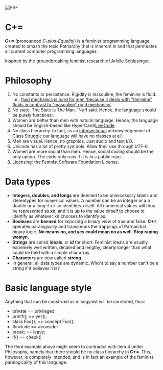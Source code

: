   ![FSF](http://i.imgur.com/UoTP9DE.png)

C+=
===============

**C+=** (pronounced *C-plus-Equality*) is a feminist programming language, created to smash the toxic Patriarchy that is inherent in and that permeates all current computer programming languages.

Inspired by the [groundbreaking feminist research of Arielle Schlesinger](http://www.hastac.org/blogs/ari-schlesinger/2013/11/26/feminism-and-programming-languages).

Philosophy
==========

1. No constants or persistence. Rigidity is masculine; the feminine is fluid. I.e., [fluid mechanics is hard for men 'because it deals with "feminine" fluids in contrast to "masculine" rigid mechanics'](https://en.wikipedia.org/wiki/Luce_Irigaray).
2. No state. The State is The Man. 'Nuff said. Hence, the language should be purely functional.
3. Women are better than men with natural language. Hence, the language should be English-based like HyperCard/[LiveCode](https://en.wikipedia.org/wiki/LiveCode#Examples).
4. No class hierarchy. In fact, as an [intersectional](http://geekfeminism.wikia.com/wiki/Intersectionality) acknowledgement of Class Struggle our language will have no classes at all.
5. Men are visual. Hence, no graphics. Just audio and text I/O.
6. Unicode has a lot of pretty symbols. Allow their use through UTF-8.
7. Women are more social than men. Hence, social coding should be the only option. The code only runs if it is in a public repo.
8. Licensing: the Femnist Software Foundation License.

Data types
==========

* **Integers, doubles, and longs** are deemed to be unnecessary labels and stereotypes for numerical values.  A number can be an integer or a a double or a long if xir so identifies xirself.  All numerical values will thus be represented as **_xe_**, and it is up to the value xirself to choose to identify as whatever xir chooses to identify as.
* **Booleans** are __benned__ for imposing a binary view of true and false.  **C+=** operates paralogically and transcends the trappings of Patriarchal binary logic.  **No means no, and yes could mean no as well.  Stop raping womyn.**
* **Strings** are called **Ideals**, or **_id_** for short.  Feminist ideals are usually extremely well written, detailed and lengthy, clearly longer than what could be held with a simple char array.
* **Characters** are now called **_strong_**.
* In general, all data types are dynamic.  Who's to say a number can't be a string if it believes it is?

Basic language style
====================

Anything that can be construed as misogynist will be corrected, thus:

* private == privileged
* printf(); == yell();
* class Foo{}; == concept Foo{};
* #include == #consider
* break; == leave;
* if() == check()

The third example above might seem to contradict with item 4 under Philosophy, namely that there should be no class hierarchy in **C+=**.  This, however, is completely intended, and is in fact an example of the feminist paralogicality of this language.
